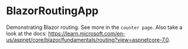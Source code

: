 # BlazorRoutingApp

Demonstrating Blazor routing. See more in the `counter page`.
Also take a look at the docs: https://learn.microsoft.com/en-us/aspnet/core/blazor/fundamentals/routing?view=aspnetcore-7.0.